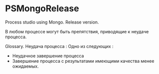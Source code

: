 # PSMongoRelease
Process studio using Mongo. Release version.

В любом процессе могут быть препятствия, приводящие к неудаче процесса.

Glossary.
Неудача процесса :
Одно из следующих :
 - Неудачное завершение процесса 
 - Завершение процесса с результатами имеющими качества менее ожидаемых.
